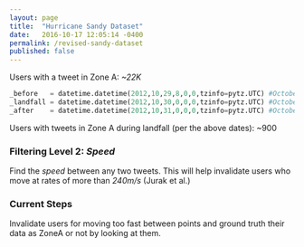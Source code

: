```yaml
---
layout: page
title:  "Hurricane Sandy Dataset"
date:   2016-10-17 12:05:14 -0400
permalink: /revised-sandy-dataset
published: false
---
```


Users with a tweet in Zone A: _~22K_

```python
_before   = datetime.datetime(2012,10,29,8,0,0,tzinfo=pytz.UTC) #October 29, 12 Noon
_landfall = datetime.datetime(2012,10,30,0,0,0,tzinfo=pytz.UTC) #October 29, 8pm EST (Landflal)
_after    = datetime.datetime(2012,10,31,0,0,0,tzinfo=pytz.UTC) #October 31, 8pm EST
```

Users with tweets in Zone A during landfall (per the above dates): ~900

### Filtering Level 2: _Speed_
Find the _speed_ between any two tweets. This will help invalidate users who move at rates of more than _240m/s_ (Jurak et al.)

### Current Steps
Invalidate users for moving too fast between points and ground truth their data as ZoneA or not by looking at them.
